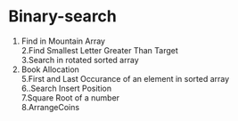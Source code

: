 # Binary-search
1. Find in Mountain Array 		
2.Find Smallest Letter Greater Than Target 		    
3.Search in rotated sorted array  		
4. Book Allocation		    
5.First and Last Occurance of an element in sorted array				    
6..Search Insert Position					      
7.Square Root of a number     
8.ArrangeCoins                                               
